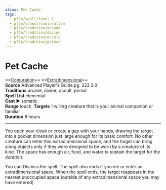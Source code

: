 ```yaml
---
alias: Pet Cache
tags:
  - pf2e/spell/level_1
  - pf2e/school/conjuration
  - pf2e/tradition/arcane
  - pf2e/tradition/divine
  - pf2e/tradition/occult
  - pf2e/tradition/primal
---
```


# Pet Cache

==[Conjuration](Conjuration.md)== ==[Extradimensional](Extradimensional.md)==  
__Source__ Advanced Player's Guide pg. 222 2.0  
**Traditions** arcane, divine, occult, primal  
**Spell List** elemental  
**Cast** ► somatic  
**Range** touch; **Targets** 1 willing creature that is your animal companion or familiar  
**Duration** 8 hours

---

You open your cloak or create a gap with your hands, drawing the target into a pocket dimension just large enough for its basic comfort. No other creature can enter this extradimensional space, and the target can bring along objects only if they were designed to be worn by a creature of its kind. The space has enough air, food, and water to sustain the target for the duration.

You can Dismiss the spell. The spell also ends if you die or enter an extradimensional space. When the spell ends, the target reappears in the nearest unoccupied space (outside of any extradimensional space you may have entered).
